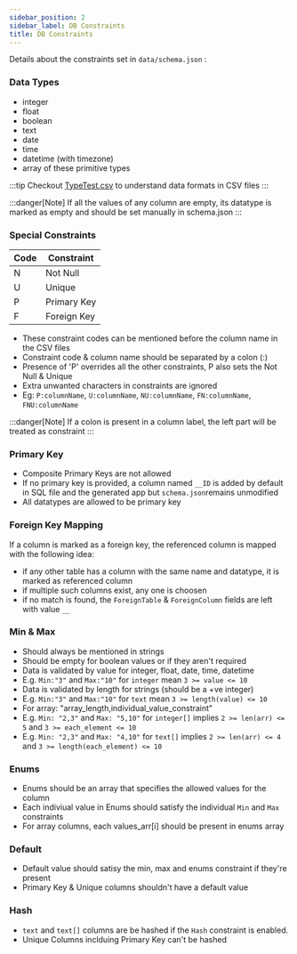 ```yaml
---
sidebar_position: 2
sidebar_label: DB Constraints
title: DB Constraints
---
```


Details about the constraints set in `data/schema.json` :

### Data Types

- integer
- float
- boolean
- text
- date
- time
- datetime (with timezone)
- array of these primitive types

:::tip
Checkout [TypeTest.csv](https://github.com/mainlycricket/CSV_App/blob/main/data/TypeTest.csv) to understand data formats in CSV files
:::

:::danger[Note]
If all the values of any column are empty, its datatype is marked as empty and should be set manually in schema.json
:::

### Special Constraints

| Code | Constraint  |
| ---- | ----------- |
| N    | Not Null    |
| U    | Unique      |
| P    | Primary Key |
| F    | Foreign Key |

- These constraint codes can be mentioned before the column name in the CSV files
- Constraint code & column name should be separated by a colon (:)
- Presence of 'P' overrides all the other constraints, P also sets the Not Null & Unique
- Extra unwanted characters in constraints are ignored
- Eg: `P:columnName`, `U:columnName`, `NU:columnName`, `FN:columnName`, `FNU:columnName`

:::danger[Note]
If a colon is present in a column label, the left part will be treated as constraint
:::

### Primary Key

- Composite Primary Keys are not allowed
- If no primary key is provided, a column named `__ID` is added by default in SQL file and the generated app but `schema.json`remains unmodified
- All datatypes are allowed to be primary key

### Foreign Key Mapping

If a column is marked as a foreign key, the referenced column is mapped with the following idea:

- if any other table has a column with the same name and datatype, it is marked as referenced column
- if multiple such columns exist, any one is choosen
- if no match is found, the `ForeignTable` & `ForeignColumn` fields are left with value `__`

### Min & Max

- Should always be mentioned in strings
- Should be empty for boolean values or if they aren't required
- Data is validated by value for integer, float, date, time, datetime
- E.g. `Min:"3"` and `Max:"10"` for `integer` mean `3 >= value <= 10`
- Data is validated by length for strings (should be a +ve integer)
- E.g. `Min:"3"` and `Max:"10"` for `text` mean `3 >= length(value) <= 10`
- For array: "array_length,individual_value_constraint"
- E.g. `Min: "2,3"` and `Max: "5,10"` for `integer[]` implies `2 >= len(arr) <= 5` and `3 >= each_element <= 10`
- E.g. `Min: "2,3"` and `Max: "4,10"` for `text[]` implies `2 >= len(arr) <= 4` and `3 >= length(each_element) <= 10`

### Enums

- Enums should be an array that specifies the allowed values for the column
- Each indiviual value in Enums should satisfy the individual `Min` and `Max` constraints
- For array columns, each values_arr[i] should be present in enums array

### Default

- Default value should satisy the min, max and enums constraint if they're present
- Primary Key & Unique columns shouldn't have a default value

### Hash

- `text` and `text[]` columns are be hashed if the `Hash` constraint is enabled.
- Unique Columns inclduing Primary Key can't be hashed

